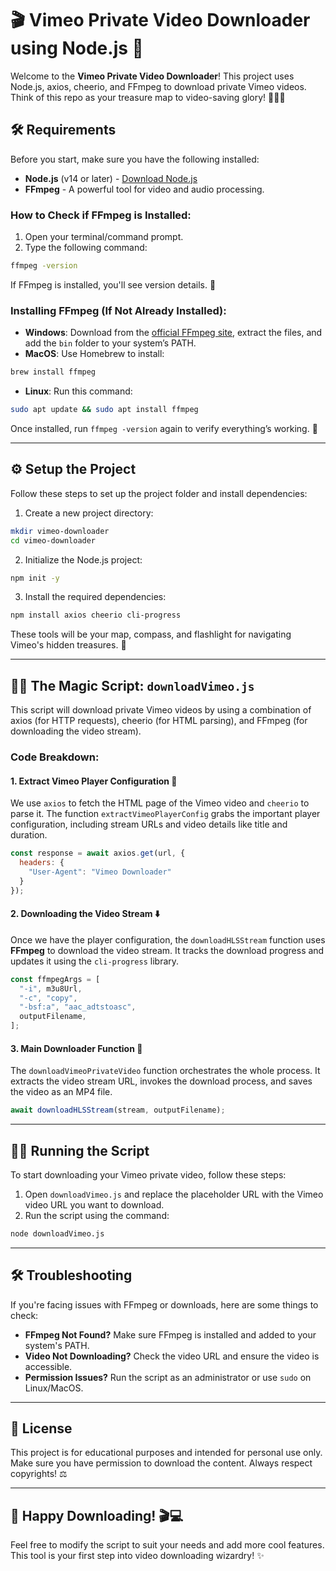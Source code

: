 
# 🎬 Vimeo Private Video Downloader using Node.js 🚀

Welcome to the **Vimeo Private Video Downloader**! This project uses Node.js, axios, cheerio, and FFmpeg to download private Vimeo videos. Think of this repo as your treasure map to video-saving glory! 🏴‍☠️💾

## 🛠️ Requirements

Before you start, make sure you have the following installed:

- **Node.js** (v14 or later) - [Download Node.js](https://nodejs.org/)
- **FFmpeg** - A powerful tool for video and audio processing.

### How to Check if FFmpeg is Installed:

1. Open your terminal/command prompt.
2. Type the following command:

```bash
ffmpeg -version
```

If FFmpeg is installed, you'll see version details. 🎉

### Installing FFmpeg (If Not Already Installed):

- **Windows**: Download from the [official FFmpeg site](https://ffmpeg.org/download.html), extract the files, and add the `bin` folder to your system’s PATH.
- **MacOS**: Use Homebrew to install:

```bash
brew install ffmpeg
```

- **Linux**: Run this command:

```bash
sudo apt update && sudo apt install ffmpeg
```

Once installed, run `ffmpeg -version` again to verify everything’s working. 🚀

---

## ⚙️ Setup the Project

Follow these steps to set up the project folder and install dependencies:

1. Create a new project directory:

```bash
mkdir vimeo-downloader
cd vimeo-downloader
```

2. Initialize the Node.js project:

```bash
npm init -y
```

3. Install the required dependencies:

```bash
npm install axios cheerio cli-progress
```

These tools will be your map, compass, and flashlight for navigating Vimeo's hidden treasures. 🌌

---

## 🧙‍♂️ The Magic Script: `downloadVimeo.js`

This script will download private Vimeo videos by using a combination of axios (for HTTP requests), cheerio (for HTML parsing), and FFmpeg (for downloading the video stream).

### Code Breakdown:

#### 1. **Extract Vimeo Player Configuration** 🎥

We use `axios` to fetch the HTML page of the Vimeo video and `cheerio` to parse it. The function `extractVimeoPlayerConfig` grabs the important player configuration, including stream URLs and video details like title and duration.

```javascript
const response = await axios.get(url, {
  headers: { 
    "User-Agent": "Vimeo Downloader" 
  }
});
```

#### 2. **Downloading the Video Stream** ⬇️

Once we have the player configuration, the `downloadHLSStream` function uses **FFmpeg** to download the video stream. It tracks the download progress and updates it using the `cli-progress` library.

```javascript
const ffmpegArgs = [
  "-i", m3u8Url, 
  "-c", "copy", 
  "-bsf:a", "aac_adtstoasc", 
  outputFilename,
];
```

#### 3. **Main Downloader Function** 🎯

The `downloadVimeoPrivateVideo` function orchestrates the whole process. It extracts the video stream URL, invokes the download process, and saves the video as an MP4 file.

```javascript
await downloadHLSStream(stream, outputFilename);
```

---

## 🏃‍♂️ Running the Script

To start downloading your Vimeo private video, follow these steps:

1. Open `downloadVimeo.js` and replace the placeholder URL with the Vimeo video URL you want to download.
2. Run the script using the command:

```bash
node downloadVimeo.js
```

---

## 🛠️ Troubleshooting

If you're facing issues with FFmpeg or downloads, here are some things to check:

- **FFmpeg Not Found?** Make sure FFmpeg is installed and added to your system's PATH.
- **Video Not Downloading?** Check the video URL and ensure the video is accessible.
- **Permission Issues?** Run the script as an administrator or use `sudo` on Linux/MacOS.

---

## 📜 License

This project is for educational purposes and intended for personal use only. Make sure you have permission to download the content. Always respect copyrights! ⚖️

---

## 🎉 Happy Downloading! 🎬💻

Feel free to modify the script to suit your needs and add more cool features. This tool is your first step into video downloading wizardry! ✨
